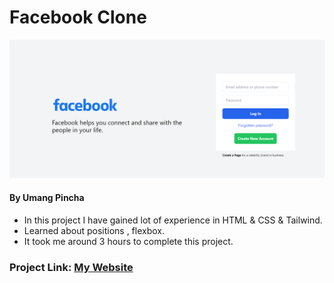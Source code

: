 # Facebook Clone

![My Imge](./assets/sample_fb.PNG)


#### By Umang Pincha

- In this project I have gained lot of experience in HTML & CSS & Tailwind.
- Learned about positions , flexbox.
- It took me around 3 hours to complete this project.

### Project Link: [My Website]()